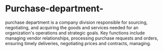 # Purchase-department-
purchase department is a company division responsible for sourcing, negotiating, and acquiring the goods and services needed for an organization's operations and strategic goals. Key functions include managing vendor relationships, processing purchase requests and orders, ensuring timely deliveries, negotiating prices and contracts, managing.
